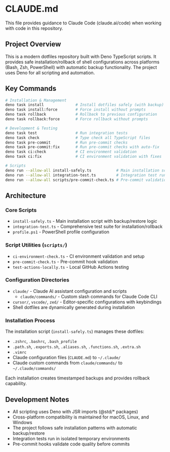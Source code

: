 # CLAUDE.md

This file provides guidance to Claude Code (claude.ai/code) when working with code in this repository.

## Project Overview

This is a modern dotfiles repository built with Deno TypeScript scripts. It provides safe installation/rollback of shell configurations across platforms (Bash, Zsh, PowerShell) with automatic backup functionality. The project uses Deno for all scripting and automation.

## Key Commands

```bash
# Installation & Management
deno task install              # Install dotfiles safely (with backup)
deno task install:force        # Force install without prompts
deno task rollback             # Rollback to previous configuration
deno task rollback:force       # Force rollback without prompts

# Development & Testing
deno task test                 # Run integration tests
deno task check                # Type check all TypeScript files
deno task pre-commit           # Run pre-commit checks
deno task pre-commit:fix       # Run pre-commit checks with auto-fix
deno task ci:check             # CI environment validation
deno task ci:fix               # CI environment validation with fixes

# Scripts
deno run --allow-all install-safely.ts           # Main installation script
deno run --allow-all integration-test.ts         # Integration test runner
deno run --allow-all scripts/pre-commit-check.ts # Pre-commit validation
```

## Architecture

### Core Scripts
- `install-safely.ts` - Main installation script with backup/restore logic
- `integration-test.ts` - Comprehensive test suite for installation/rollback
- `profile.ps1` - PowerShell profile configuration

### Script Utilities (`scripts/`)
- `ci-environment-check.ts` - CI environment validation and setup
- `pre-commit-check.ts` - Pre-commit hook validation
- `test-actions-locally.ts` - Local GitHub Actions testing

### Configuration Directories
- `claude/` - Claude AI assistant configuration and scripts
  - `claude/commands/` - Custom slash commands for Claude Code CLI
- `cursor/`, `vscode/`, `zed/` - Editor-specific configurations with keybindings
- Shell dotfiles are dynamically generated during installation

### Installation Process
The installation script (`install-safely.ts`) manages these dotfiles:
- `.zshrc`, `.bashrc`, `.bash_profile` 
- `.path.sh`, `.exports.sh`, `.aliases.sh`, `.functions.sh`, `.extra.sh`
- `.vimrc`
- Claude configuration files (`CLAUDE.md`) to `~/.claude/`
- Claude custom commands from `claude/commands/` to `~/.claude/commands/`

Each installation creates timestamped backups and provides rollback capability.

## Development Notes

- All scripting uses Deno with JSR imports (@std/* packages)
- Cross-platform compatibility is maintained for macOS, Linux, and Windows
- The project follows safe installation patterns with automatic backup/restore
- Integration tests run in isolated temporary environments
- Pre-commit hooks validate code quality before commits